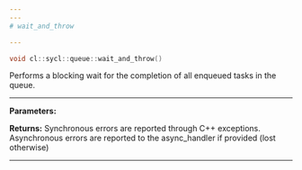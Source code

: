 ```yaml
---
---
# wait_and_throw

---
```


```cpp
void cl::sycl::queue::wait_and_throw()
```


Performs a blocking wait for the completion of all enqueued tasks in the queue. 


---
**Parameters:**

**Returns:** Synchronous errors are reported through C++ exceptions. Asynchronous errors are reported to the async_handler if provided (lost otherwise) 

---
